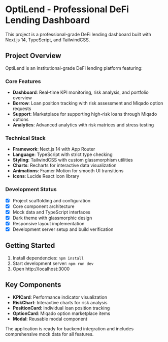 # OptiLend - Professional DeFi Lending Dashboard

This project is a professional-grade DeFi lending dashboard built with Next.js 14, TypeScript, and TailwindCSS.

## Project Overview

OptiLend is an institutional-grade DeFi lending platform featuring:

### Core Features
- **Dashboard**: Real-time KPI monitoring, risk analysis, and portfolio overview
- **Borrow**: Loan position tracking with risk assessment and Miqado option requests  
- **Support**: Marketplace for supporting high-risk loans through Miqado options
- **Analytics**: Advanced analytics with risk matrices and stress testing

### Technical Stack
- **Framework**: Next.js 14 with App Router
- **Language**: TypeScript with strict type checking
- **Styling**: TailwindCSS with custom glassmorphism utilities
- **Charts**: Recharts for interactive data visualization
- **Animations**: Framer Motion for smooth UI transitions
- **Icons**: Lucide React icon library

### Development Status
- [x] Project scaffolding and configuration
- [x] Core component architecture
- [x] Mock data and TypeScript interfaces
- [x] Dark theme with glassmorphic design
- [x] Responsive layout implementation
- [x] Development server setup and build verification

## Getting Started

1. Install dependencies: `npm install`
2. Start development server: `npm run dev`
3. Open http://localhost:3000

## Key Components

- **KPICard**: Performance indicator visualization
- **RiskChart**: Interactive charts for risk analysis
- **PositionCard**: Individual loan position tracking
- **OptionCard**: Miqado option marketplace items
- **Modal**: Reusable modal component

The application is ready for backend integration and includes comprehensive mock data for all features.